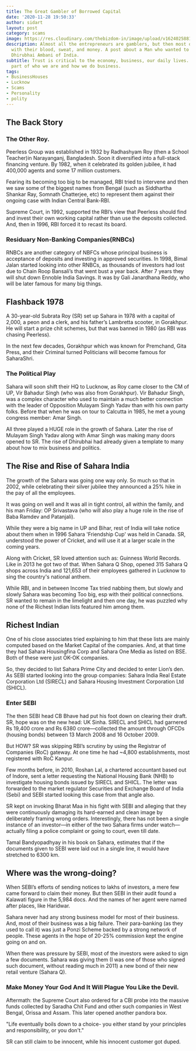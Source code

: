```yaml
---
title: The Great Gambler of Borrowed Capital
date: '2020-11-28 19:50:33'
author: sidart
layout: post
category: scams
image: https://res.cloudinary.com/thebizdom-in/image/upload/v1624025881/Sahara_v81fdz.png
description: Almost all the entrepreneurs are gamblers, but then most of them gamble
  with their blood, sweat, and money. A post about a Man who wanted to be the next
  Dhirubhai Ambani of India.
subtitle: Trust is critical to the economy, business, our daily lives. It is a huge
  part of who we are and how we do business.
tags:
- BusinessHouses
- Lucknow
- Scams
- Personality
- polity
---
```


## The Back Story
### The Other Roy.
Peerless Group was established in 1932 by Radhashyam Roy (then a School Teacher)in Narayanganj, Bangladesh. Soon it diversified into a full-stack financing venture. By 1982, when it celebrated its golden jubilee, it had 400,000 agents and some 17 million customers.

Fearing its becoming too big to be managed, RBI tried to intervene and then we saw some of the biggest names from Bengal (such as Siddhartha Shankar Ray, Somnath Chatterjee, etc)  to represent them against their ongoing case with Indian Central Bank-RBI.

Supreme Court, in 1992, supported the RBI’s view that Peerless should find and invest their own working capital rather than use the deposits collected. And, then in 1996, RBI forced it to recast its board.

### Residuary Non-Banking Companies(RNBCs)
RNBCs are another category of NBFCs whose principal business is acceptance of deposits and investing in approved securities. 
In 1998, Bimal Jalan started looking into other RNBCs, as thousands of investors had lost due to Chain Roop Bansali’s that went bust a year back. After 7 years they will shut down Ennoble India Savings. It was by Gali Janardhana Reddy, who will be later famous for many big things.

## Flashback 1978
A 30-year-old Subrata Roy (SR) set up Sahara in 1978 with a capital of 2,000, a peon and a clerk, and his father’s Lambretta scooter, in Gorakhpur. He will start a prize chit schemes, but that was banned in 1980 (as RBI was chasing Peerless).

In the next few decades, Gorakhpur which was known for Premchand, Gita Press, and their Criminal turned Politicians will become famous for SaharaShri. 

### The Political Play
Sahara will soon shift their HQ to Lucknow, as Roy came closer to the CM of UP, Vir Bahadur Singh (who was also from Gorakhpur).
Vir Bahadur Singh, was a complex character who used to maintain a much better connection with the leader of Opposition Mulayam Singh Yadav than with his own party folks. Before that when he was on tour to Calcutta in 1985, he met a young congress member: Amar Singh.

All three played a HUGE role in the growth of Sahara. Later the rise of Mulayam Singh Yadav along with Amar Singh was making many doors opened to SR. The rise of Dhirubhai had already given a template to many about how to mix business and politics.

## The Rise and Rise of Sahara India
The growth of the Sahara was going one way only. So much so that in 2002, while celebrating their silver jubilee they announced a 25% hike in the pay of all the employees.

It was going on well and It was all in tight control, all within the family, and his man Friday: OP Srivastava (who will also play a huge role in the rise of Baba Ramdev and Patanjali).

While they were a big name in UP and Bihar, rest of India will take notice about them when in 1996 Sahara 'Friendship Cup' was held in Canada. SR, understood the power of Cricket, and will use it at a larger scale in the coming years.

Along with Cricket, SR loved attention such as: Guinness World Records. Like in 2013 he got two of that. When Sahara Q Shop, opened 315 Sahara Q shops across India and 121,653 of their employees gathered in Lucknow to sing the country's national anthem.

While RBI, and in between Income Tax tried nabbing them, but slowly and slowly Sahara was becoming Too big, esp with their political connections. SR wanted to remain in the limelight and then one day, he was puzzled why none of the Richest Indian lists featured him among them.

## Richest Indian
One of his close associates tried explaining to him that these lists are mainly computed based on the Market Capital of the companies. And, at that time they had Sahara Housingfina Corp and Sahara One Media as listed on BSE. Both of these were just OK-OK companies.

So, they decided to list Sahara Prime City and decided to enter Lion’s den. As SEBI started looking into the group companies: Sahara India Real Estate Corporation Ltd (SIRECL) and Sahara Housing Investment Corporation Ltd (SHICL).

### Enter SEBI
The then SEBI head CB Bhave had put his foot down on clearing their draft. SR, hope was on the new head: UK Sinha. SIRECL and SHICL had garnered Rs 19,400 crore and Rs 6380 crore—collected the amount through OFCDs (housing bonds) between 13 March 2008 and 16 October 2009.

But HOW? SR was skipping RBI’s scrutiny by using the Registrar of Companies (RoC) gateway. At one time he had ~4,800 establishments, most registered with RoC Kanpur. 

Few months before, in 2010, Roshan Lal, a chartered accountant based out of Indore, sent a letter requesting the National Housing Bank (NHB) to investigate housing bonds issued by SIRECL and SHICL. The letter was forwarded to the market regulator Securities and Exchange Board of India (Sebi) and SEBI started looking this case from that angle also.

SR kept on invoking Bharat Maa in his fight with SEBI and alleging that they were continuously damaging its hard-earned and clean image by deliberately framing wrong orders. Interestingly, there has not been a single instance of an investor—in either of the two Sahara firms under watch—actually filing a police complaint or going to court, even till date.

Tamal Bandyopadhyay in his book on Sahara, estimates that if the documents given to SEBI were laid out in a single line, it would have stretched to 6300 km. 

## Where was the wrong-doing?
When SEBI’s efforts of sending notices to lakhs of investors, a mere few came forward to claim their money. But then SEBI in their audit found a Kalawati figure in the 5,984 docs. And the names of her agent were named after places, like Haridwar.

Sahara never had any strong business model for most of their business. And, most of their business was a big failure. Their para-banking (as they used to call it) was just a Ponzi Scheme backed by a strong network of people. These agents in the hope of 20-25% commission kept the engine going on and on.

When there was pressure by SEBI, most of the investors were asked to sign a few documents. Sahara was giving them (I was one of those who signed such document, without reading much in 2011) a new bond of their new retail venture (Sahara Q).

### Make Money Your God And It Will Plague You Like the Devil. 
Aftermath: the Supreme Court also ordered for a CBI probe into the massive funds collected by Saradha Chit Fund and other such companies in West Bengal, Orissa and Assam. This later opened another pandora box.

"Life eventually boils down to a choice- you either stand by your principles and responsibility, or you don't."

SR can still claim to be innocent, while his innocent customer got duped.
